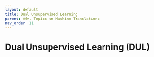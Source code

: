 ```yaml
---
layout: default
title: Dual Unsupervised Learning
parent: Adv. Topics on Machine Translations
nav_order: 11
---
```


# Dual Unsupervised Learning \(DUL\)

